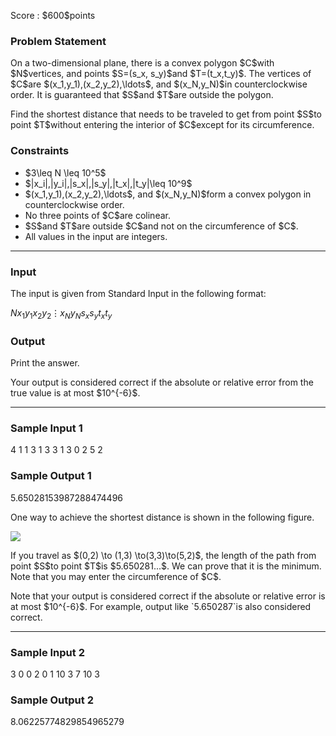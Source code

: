 
<div>

<span>

<span>

<p>
Score : $600$points
</p>

<div>

<section>

### **Problem Statement**

<p>
On a two-dimensional plane, there is a convex polygon $C$with $N$vertices, and points $S=(s_x, s_y)$and $T=(t_x,t_y)$.  The vertices of $C$are $(x_1,y_1),(x_2,y_2),\ldots$, and $(x_N,y_N)$in counterclockwise order.  It is guaranteed that $S$and $T$are outside the polygon.
</p>

<p>
Find the shortest distance that needs to be traveled to get from point $S$to point $T$without entering the interior of $C$except for its circumference.
</p>

</section>

</div>

<div>

<section>

### **Constraints**

<ul>

<li>
$3\leq N \leq 10^5$
</li>

<li>
$|x_i|,|y_i|,|s_x|,|s_y|,|t_x|,|t_y|\leq 10^9$
</li>

<li>
$(x_1,y_1),(x_2,y_2),\ldots$, and $(x_N,y_N)$form a convex polygon in counterclockwise order.
</li>

<li>
No three points of $C$are colinear.
</li>

<li>
$S$and $T$are outside $C$and not on the circumference of $C$.
</li>

<li>
All values in the input are integers.
</li>

</ul>

</section>

</div>

---

<div>

<div>

<section>

### **Input**

<p>
The input is given from Standard Input in the following format:
</p>

<div>

$N$$x_1$$y_1$$x_2$$y_2$$\vdots$$x_N$$y_N$$s_x$$s_y$$t_x$$t_y$
</div>

</section>

</div>

<div>

<section>

### **Output**

<p>
Print the answer.
</p>

<p>
Your output is considered correct if the absolute or relative error from the true value is at most $10^{-6}$.
</p>

</section>

</div>

</div>

---

<div>

<section>

### **Sample Input 1**

<div>

4
1 1
3 1
3 3
1 3
0 2
5 2

</div>

</section>

</div>

<div>

<section>

### **Sample Output 1**

<div>

5.65028153987288474496

</div>

<p>
One way to achieve the shortest distance is shown in the following figure.
</p>

<p>

<img src="https://img.atcoder.jp/abc286/4affd3de612079930dd393002bbae832.png">

</img>

</p>

<p>
If you travel as $(0,2) \to (1,3) \to(3,3)\to(5,2)$, the length of the path from point $S$to point $T$is $5.650281...$. We can prove that it is the minimum.  Note that you may enter the circumference of $C$.
</p>

<p>
Note that your output is considered correct if the absolute or relative error is at most $10^{-6}$.  For example, output like `5.650287`is also considered correct.
</p>

</section>

</div>

---

<div>

<section>

### **Sample Input 2**

<div>

3
0 0
2 0
1 10
3 7
10 3

</div>

</section>

</div>

<div>

<section>

### **Sample Output 2**

<div>

8.06225774829854965279

</div>

</section>

</div>

</span>

</span>

</div>
